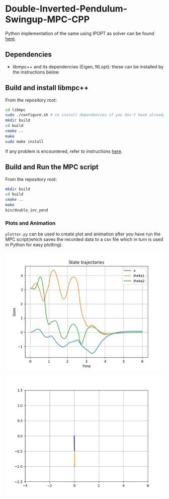 # Double-Inverted-Pendulum-Swingup-MPC-CPP
Python implementation of the same using IPOPT as solver can be found [here](https://github.com/DishankJ/Double-Inverted-Pendulum-Swingup-MPC/).

## Dependencies
- libmpc++ and its dependencies (Eigen, NLopt): these can be installed by the instructions below.

## Build and install libmpc++
From the repository root:
```sh
cd libmpc
sudo ./configure.sh # to install dependencies if you don't have already
mkdir build
cd build
cmake ..
make
sudo make install
```
If any problem is encountered, refer to instructions [here](https://github.com/nicolapiccinelli/libmpc/).

## Build and Run the MPC script
From the repository root:
```sh
mkdir build
cd build
cmake ..
make
bin/double_inv_pend
```

### Plots and Animation
`plotter.py` can be used to create plot and animation after you have run the MPC script(which saves the recorded data to a csv file which in turn is used in Python for easy plotting).

![State Trajectories Plot](https://github.com/DishankJ/Double-Inverted-Pendulum-Swingup-MPC-CPP/blob/main/state_traj.png?raw=true)

![Animation](https://github.com/DishankJ/Double-Inverted-Pendulum-Swingup-MPC-CPP/blob/main/dip_anim.gif?raw=true)
